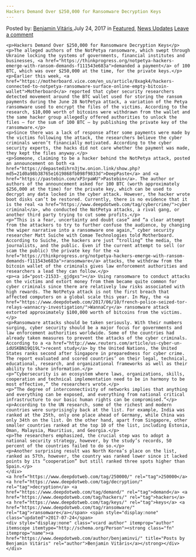 ```yaml
---
Hackers Demand Over $250,000 for Ransomware Decryption Keys
---
```

<article class="post-listing post-21533 post type-post status-publish format-standard has-post-thumbnail hentry  tag-1448 tag-decryption tag-demand tag-hackers tag-keys tag-ransomware">
    <div class="post-inner">
        <span>Posted by: <a href="https://www.deepdotweb.com/author/benjaminvi/" title="">Benjamin Vitáris </a></span>
    <span>July 24, 2017</span>
    <span>in <a href="https://www.deepdotweb.com/category/deepdot-news/" rel="category tag">Featured</a>, <a href="https://www.deepdotweb.com/category/news-updates/" rel="category tag">News Updates</a></span>
    <span><a href="https://www.deepdotweb.com/2017/07/24/hackers-demand-250000-ransomware-decryption-keys/#respond">Leave a comment</a></span>
    </p>
    <div class="clear"></div>
    
    <p>Hackers Demand Over $250,000 for Ransomware Decryption Keys</p>
    <p>The alleged authors of the NotPetya ransomware, which swept through Ukraine locking the systems of governments, financial institutes and businesses, <a href="https://thinkprogress.org/notpetya-hackers-emerge-with-ransom-demands-f111543e683a">demanded a payment</a> of 100 BTC, which was over $250,000 at the time, for the private keys.</p>
    <p>Earlier this week, <a href="https://motherboard.vice.com/en_us/article/8xagk4/hackers-connected-to-notpetya-ransomware-surface-online-empty-bitcoin-wallet">Motherboard</a> reported that cyber security researchers detected movement around the BTC wallet used for storing the ransom payments during the June 28 NotPetya attack, a variation of the Petya ransomware used to encrypt the files of the victims. According to the research, $10,000 worth of bitcoins were withdrawn from the wallet and the same hacker group allegedly offered authorities to unlock the files – for the sum of 100 BTC – by publishing the private key of the ransomware.</p>
    <p>Since there was a lack of response after some payments were made by the victims following the attack, the researchers believe the cyber criminals weren’t financially motivated. According to the cyber security experts, the hacks did not care whether the payment was made, they kept the files anyway.</p>
    <p>Someone, claiming to be a hacker behind the NotPetya attack, posted an announcement on both <a href="https://depastedihrn3jtw.onion.link/show.php?md5=21d0a98b38765e1619868fb098f9833d">DeepPaste</a> and <a href="https://pastebin.com/xP3rpaWU">Pastebin</a>. The author or authors of the announcement asked for 100 BTC (worth approximately $256,000 at the time) for the private key, which can be used to decrypt any data locked in the cyber attack. However, the hacker wrote boot disks can’t be restored. Currently, there is no evidence that it is the real <a href="https://www.deepdotweb.com/tag/cybercrime/">cyber criminal</a>, who conducted the NotPetya attacks, a rival gang, or another third party trying to cut some profits.</p>
    <p>“This is a fear, uncertainty and doubt case” and “a clear attempt from the attackers to try to further confuse the audience, by changing the wiper narrative into a ransomware one again,” cyber security researcher Matt Suiche with Comae Technologies told Motherboard. According to Suiche, the hackers are just “trolling” the media, the journalists, and the public. Even if the current attempt to sell (or scam the public) the private key for the <a href="https://thinkprogress.org/notpetya-hackers-emerge-with-ransom-demands-f111543e683a">ransomware</a> attacks, the withdraw from the bitcoin wallet of the criminals gives law enforcement authorities and researchers a lead they can follow.</p>
    <p><a id="post-21533-_gjdgxs"></a> Using ransomware to conduct attacks on the victims and extort money from them became quite common for cyber criminals since there are relatively low risks associated with high rewards. The NotPetya attack is not the first breach that affected computers on a global scale this year. In May, the <a href="https://www.deepdotweb.com/2017/06/10/french-police-seized-tor-relays-wannacry-investigation/">WannaCry</a> ransomware attack extorted approximately $100,000 worth of bitcoins from the victims.</p>
    <p>Ransomware attacks should be taken seriously. With their numbers surging, cyber security should be a major focus for governments and law enforcement authorities worldwide. Some of the countries had already taken measures to prevent the attacks of the cyber criminals. According to a <a href="http://www.reuters.com/article/us-cyber-un-idUSKBN19Q19L">recent study</a> by the United Nations, the United States ranks second after Singapore in preparedness for cyber crime. The report evaluated and scored countries’ on their legal, technical, educational, research, and organizational frameworks as well as their ability to share information.</p>
    <p>“Cybersecurity is an ecosystem where laws, organizations, skills, cooperation and technical implementation need to be in harmony to be most effective,” the researchers wrote.</p>
    <p>“The degree of interconnectivity of networks implies that anything and everything can be exposed, and everything from national critical infrastructure to our basic human rights can be compromised.”</p>
    <p>According to the UN research, some of the richest and modern countries were surprisingly back at the list. For example, India was ranked at the 25th, only one place ahead of Germany, while China was only 34th on the list. On the other hand, apart from Singapore, other smaller countries ranked at the top 10 of the list, including Estonia, Oman, Malaysia, Mauritius, and Georgia.</p>
    <p>The researchers emphasized, the crucial step was to adopt a national security strategy, however, by the study’s records, 50 percent of the countries failed to do so.</p>
    <p>Another surprising result was North Korea’s place on the list, ranked as 57th, however, the country was ranked lower since it lacked points by its “cooperation” but still ranked three spots higher than Spain.</p>
    </div>
    <a href="https://www.deepdotweb.com/tag/250000/" rel="tag">250000</a> <a href="https://www.deepdotweb.com/tag/decryption/" rel="tag">decryption</a> <a href="https://www.deepdotweb.com/tag/demand/" rel="tag">demand</a> <a href="https://www.deepdotweb.com/tag/hackers/" rel="tag">hackers</a> <a href="https://www.deepdotweb.com/tag/keys/" rel="tag">keys</a> <a href="https://www.deepdotweb.com/tag/ransomware/" rel="tag">ransomware</a></span> <span style="display:none" class="updated">2017-07-24</span>
    <div style="display:none" class="vcard author" itemprop="author" itemscope itemtype="http://schema.org/Person"><strong class="fn" itemprop="name"><a href="https://www.deepdotweb.com/author/benjaminvi/" title="Posts by Benjamin Vitáris" rel="author">Benjamin Vitáris</a></strong></div>
    </div>
</article>

